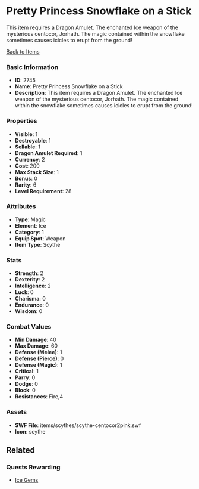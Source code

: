 # Pretty Princess Snowflake on a Stick

This item requires a Dragon Amulet. The enchanted Ice weapon of the mysterious centocor, Jorhath. The magic contained within the snowflake sometimes causes icicles to erupt from the ground! 

[Back to Items](../items.md)

### Basic Information

- **ID**: 2745
- **Name**: Pretty Princess Snowflake on a Stick
- **Description**: This item requires a Dragon Amulet. The enchanted Ice weapon of the mysterious centocor, Jorhath. The magic contained within the snowflake sometimes causes icicles to erupt from the ground! 

### Properties

- **Visible**: 1
- **Destroyable**: 1
- **Sellable**: 1
- **Dragon Amulet Required**: 1
- **Currency**: 2
- **Cost**: 200
- **Max Stack Size**: 1
- **Bonus**: 0
- **Rarity**: 6
- **Level Requirement**: 28

### Attributes

- **Type**: Magic
- **Element**: Ice
- **Category**: 1
- **Equip Spot**: Weapon
- **Item Type**: Scythe

### Stats

- **Strength**: 2
- **Dexterity**: 2
- **Intelligence**: 2
- **Luck**: 0
- **Charisma**: 0
- **Endurance**: 0
- **Wisdom**: 0

### Combat Values

- **Min Damage**: 40
- **Max Damage**: 60
- **Defense (Melee)**: 1
- **Defense (Pierce)**: 0
- **Defense (Magic)**: 1
- **Critical**: 1
- **Parry**: 0
- **Dodge**: 0
- **Block**: 0
- **Resistances**: Fire,4

### Assets

- **SWF File**: items/scythes/scythe-centocor2pink.swf
- **Icon**: scythe

## Related

### Quests Rewarding

- [Ice Gems](../quests/473-ice-gems.md)


